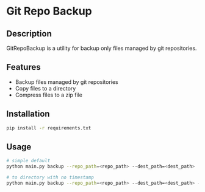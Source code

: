 # Git Repo Backup

## Description

GitRepoBackup is a utility for backup only files managed by git repositories.

## Features

- Backup files managed by git repositories
- Copy files to a directory
- Compress files to a zip file

## Installation

```bash
pip install -r requirements.txt
```

## Usage

```bash
# simple default
python main.py backup --repo_path=<repo_path> --dest_path=<dest_path>

# to directory with no timestamp
python main.py backup --repo_path=<repo_path> --dest_path=<dest_path> --dest_type=dir --dest_name=backup_filename --add_timestamp=False
```
